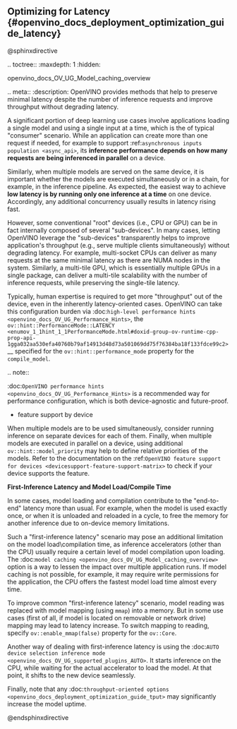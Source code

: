 ## Optimizing for Latency {#openvino_docs_deployment_optimization_guide_latency}

@sphinxdirective

.. toctree::
   :maxdepth: 1
   :hidden:

   openvino_docs_OV_UG_Model_caching_overview

.. meta::
   :description: OpenVINO provides methods that help to preserve minimal 
                 latency despite the number of inference requests and 
                 improve throughput without degrading latency.


A significant portion of deep learning use cases involve applications loading a single model and using a single input at a time, which is the of typical "consumer" scenario.
While an application can create more than one request if needed, for example to support :ref:`asynchronous inputs population <async_api>`, its **inference performance depends on how many requests are being inferenced in parallel** on a device.

Similarly, when multiple models are served on the same device, it is important whether the models are executed simultaneously or in a chain, for example, in the inference pipeline.
As expected, the easiest way to achieve **low latency is by running only one inference at a time** on one device. Accordingly, any additional concurrency usually results in latency rising fast.

However, some conventional "root" devices (i.e., CPU or GPU) can be in fact internally composed of several "sub-devices". In many cases, letting OpenVINO leverage the "sub-devices" transparently helps to improve application's throughput (e.g., serve multiple clients simultaneously) without degrading latency. For example, multi-socket CPUs can deliver as many requests at the same minimal latency as there are NUMA nodes in the system. Similarly, a multi-tile GPU, which is essentially multiple GPUs in a single package, can deliver a multi-tile scalability with the number of inference requests, while preserving the single-tile latency.

Typically, human expertise is required to get more "throughput" out of the device, even in the inherently latency-oriented cases. OpenVINO can take this configuration burden via :doc:`high-level performance hints <openvino_docs_OV_UG_Performance_Hints>`, the `ov::hint::PerformanceMode::LATENCY <enumov_1_1hint_1_1PerformanceMode.html#doxid-group-ov-runtime-cpp-prop-api-1gga032aa530efa40760b79af14913d48d73a501069dd75f76384ba18f133fdce99c2>`__ specified for the ``ov::hint::performance_mode`` property for the ``compile_model``.

.. note::

   :doc:`OpenVINO performance hints <openvino_docs_OV_UG_Performance_Hints>` is a recommended way for performance configuration, which is both device-agnostic and future-proof.


* feature support by device


When multiple models are to be used simultaneously, consider running inference on separate devices for each of them. Finally, when multiple models are executed in parallel on a device, using additional ``ov::hint::model_priority`` may help to define relative priorities of the models. Refer to the documentation on the :ref:`OpenVINO feature support for devices <devicesupport-feature-support-matrix>` to check if your device supports the feature.

**First-Inference Latency and Model Load/Compile Time**

In some cases, model loading and compilation contribute to the "end-to-end" latency more than usual. 
For example, when the model is used exactly once, or when it is unloaded and reloaded in a cycle, to free the memory for another inference due to on-device memory limitations.

Such a "first-inference latency" scenario may pose an additional limitation on the model load\compilation time, as inference accelerators (other than the CPU) usually require a certain level of model compilation upon loading.
The :doc:`model caching <openvino_docs_OV_UG_Model_caching_overview>` option is a way to lessen the impact over multiple application runs. If model caching is not possible, for example, it may require write permissions for the application, the CPU offers the fastest model load time almost every time. 

To improve common "first-inference latency" scenario, model reading was replaced with model mapping (using `mmap`) into a memory. But in some use cases (first of all, if model is located on removable or network drive) mapping may lead to latency increase. To switch mapping to reading, specify ``ov::enable_mmap(false)`` property for the ``ov::Core``.

Another way of dealing with first-inference latency is using the :doc:`AUTO device selection inference mode <openvino_docs_OV_UG_supported_plugins_AUTO>`. It starts inference on the CPU, while waiting for the actual accelerator to load the model. At that point, it shifts to the new device seamlessly.

Finally, note that any :doc:`throughput-oriented options <openvino_docs_deployment_optimization_guide_tput>` may significantly increase the model uptime.

@endsphinxdirective
